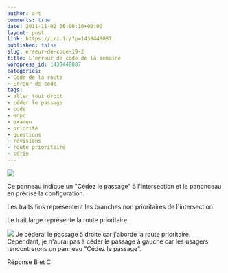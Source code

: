 ```yaml
---
author: art
comments: true
date: 2011-11-02 06:00:16+00:00
layout: post
link: https://irz.fr/?p=1438448087
published: false
slug: erreur-de-code-19-2
title: L’erreur de code de la semaine
wordpress_id: 1438448087
categories:
- Code de la route
- Erreur de code
tags:
- aller tout droit
- céder le passage
- code
- enpc
- examen
- priorité
- questions
- révisions
- route prioritaire
- série
---
```


![](https://static.irz.fr/2011/11/cerberus-2011-06-10-à-23.57.21.png)

Ce panneau indique un "Cédez le passage" à l'intersection et le panonceau en précise la configuration.

Les traits fins représentent les branches non prioritaires de l'intersection.

Le trait large représente la route prioritaire.


![](https://static.irz.fr/2011/06/cerberus-2011-06-11-à-00.00.42.png)
Je céderai le passage à droite car j'aborde la route prioritaire. Cependant, je n'aurai pas à céder le passage à gauche car les usagers rencontrerons un panneau "Cédez le passage".

Réponse B et C.


